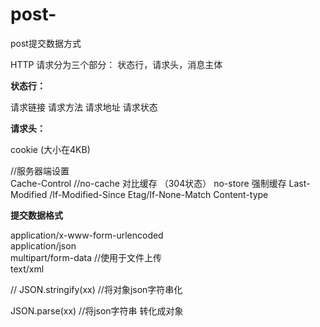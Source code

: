 # post-
post提交数据方式

HTTP 请求分为三个部分： 状态行，请求头，消息主体

<b>状态行：</b>

请求链接
请求方法
请求地址
请求状态

<b>请求头：</b>

cookie   (大小在4KB)


//服务器端设置<br />
Cache-Control   //no-cache  对比缓存 （304状态）  no-store 强制缓存
Last-Modified /If-Modified-Since
Etag/If-None-Match
Content-type



<b>提交数据格式</b>

application/x-www-form-urlencoded <br />
application/json <br />
multipart/form-data  //使用于文件上传<br />
text/xml  <br />



//
JSON.stringify(xx)  //将对象json字符串化

JSON.parse(xx)  //将json字符串 转化成对象
